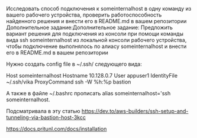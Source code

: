 Исследовать способ подключения к someinternalhost в одну команду из вашего рабочего устройства, проверить работоспособность найденного решения и внести его в README.md в вашем репозитории Дополнительное задание:Дополнительное задание: Предложить вариант решения для подключения из консоли при помощи команды вида ssh someinternalhost из локальной консоли рабочего устройства, чтобы подключение выполнялось по алиасу someinternalhost и внести его в README.md в вашем репозитории


Нужно создать config file в ~/.ssh/ следующего вида:

  Host someinternalhost
  Hostname 10.128.0.7
  User appuser1
  IdentityFile ~/.ssh/vika
  ProxyCommand ssh -W %h:%p bastion

А также в файле ~/.bashrc прописать alias someinternalhost='ssh someinternalhost.

Подсматривала в эту статью https://dev.to/aws-builders/ssh-setup-and-tunneling-via-bastion-host-3kcc 




https://docs.pritunl.com/docs/installation 
